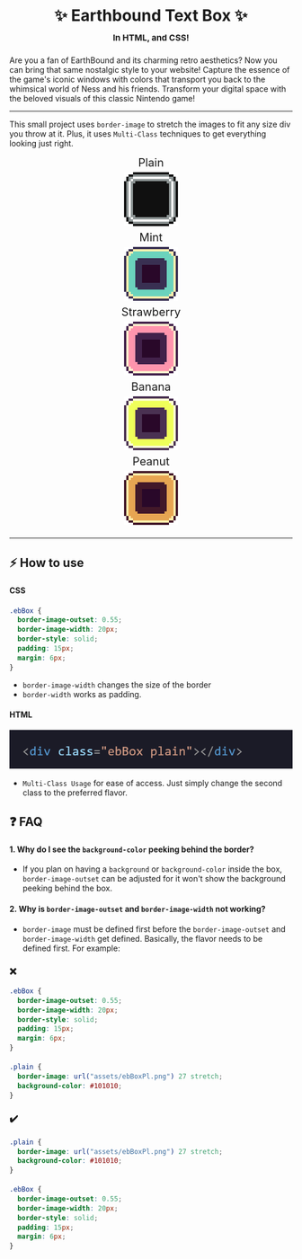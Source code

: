 <div id="top"></div>

<div align="center">

<h1>✨ Earthbound Text Box ✨<br/> <span style="font-size: 15px">In HTML, and CSS!</span>

</div>

Are you a fan of EarthBound and its charming retro aesthetics? Now you can bring that same nostalgic style to your website! Capture the essence of the game's iconic windows with colors that transport you back to the whimsical world of Ness and his friends. Transform your digital space with the beloved visuals of this classic Nintendo game!

<hr>

This small project uses `border-image` to stretch the images to fit any size div you throw at it. Plus, it uses `Multi-Class` techniques to get everything looking just right.

<div style="width:250px; margin:0px auto; margin-bottom:20px;" align="center">

<p style="font-size: 20px; margin-bottom:0px; margin:5px">Plain</p>
<img style="image-rendering:pixelated;" src="source/assets/ebBoxPl.png" />

<p style="font-size: 20px; margin-bottom:0px; margin:5px">Mint</p>
<img style="image-rendering:pixelated;" src="source/assets/ebBoxM.png" />

<p style="font-size: 20px; margin-bottom:0px; margin:5px">Strawberry</p><img style="image-rendering:pixelated;" src="source/assets/ebBoxS.png" />

<p style="font-size: 20px; margin-bottom:0px; margin:5px">Banana</p>
<img style="image-rendering:pixelated;" src="source/assets/ebBoxB.png" />

<p style="font-size: 20px; margin-bottom:0px; margin:5px">Peanut</p>
<img style="image-rendering:pixelated;" src="source/assets/ebBoxPe.png" />

</div>

<hr>

## ⚡️ How to use

#### CSS

```css
.ebBox {
  border-image-outset: 0.55;
  border-image-width: 20px;
  border-style: solid;
  padding: 15px;
  margin: 6px;
}
```

- `border-image-width` changes the size of the border
  <br>
- `border-width` works as padding.

#### HTML

<div>
<img src="rd-assets/prev2.gif">
<br>

- `Multi-Class Usage` for ease of access. Just simply change the second class to the preferred flavor.
</div>

## ❓ FAQ

#### 1. Why do I see the `background-color` peeking behind the border?

- If you plan on having a `background` or `background-color` inside the box, `border-image-outset` can be adjusted for it won't show the background peeking behind the box.

#### 2. Why is `border-image-outset` and `border-image-width` not working?

- `border-image` must be defined first before the `border-image-outset` and `border-image-width` get defined. Basically, the flavor needs to be defined first. For example:

### ❌

```css
.ebBox {
  border-image-outset: 0.55;
  border-image-width: 20px;
  border-style: solid;
  padding: 15px;
  margin: 6px;
}

.plain {
  border-image: url("assets/ebBoxPl.png") 27 stretch;
  background-color: #101010;
}
```

### ✔️

```css
.plain {
  border-image: url("assets/ebBoxPl.png") 27 stretch;
  background-color: #101010;
}

.ebBox {
  border-image-outset: 0.55;
  border-image-width: 20px;
  border-style: solid;
  padding: 15px;
  margin: 6px;
}
```

</div>
